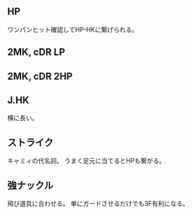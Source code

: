## HP

ワンパンヒット確認してHP-HKに繋げられる。

## 2MK, cDR LP

## 2MK, cDR 2HP

## J.HK

横に長い。

## ストライク

キャミィの代名詞。
うまく足元に当てるとHPも繋がる。

## 強ナックル

飛び道具に合わせる。
単にガードさせるだけでも3F有利になる。
